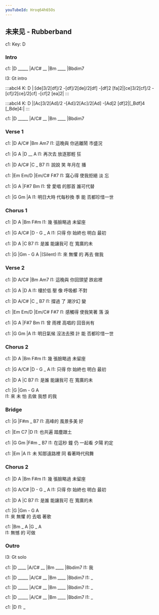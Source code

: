 ```yaml
---
youTubeId: Hroq64h65Os
---
```


## 未来见 - Rubberband

c1: Key: D

### Intro

c1: |D _____ |A/C# __ |Bm ____ |Bbdim7

l3:  Gt intro

:::abcl4
K: D
|:[de]3/2[df]/2 -[df]/2[de]/2[df] -[df]2 [fa]2|[ce]3/2[cf]/2 -[cf]/2[ce]/2[cf] -[cf]2 [ea]2|
:::

:::abcl4
K: D
|[Ac]3/2[Ad]/2 -[Ad]/2[Ac]/2[Ad] -[Ad]2 [df]2|[_Bdf]4 [_Bde]4:|
:::

c1: |D _____ |A/C# __ |Bm ____ |Bbdim7

### Verse 1

c1: |D      A/C#    |Bm    Am7
l1:  這晚與 你逃離鬧 市盛況

c1: |G       A       |D  __ A
l1:   再次去 放逐那輕 狂

c1: |D      A/C#     |C _ B7
l1:    說說 笑 年月在 播

c1: |Em       Em/D    |Em/C# F#7
l1:    窩心得 使我拒絕 淡    忘

c1:   |G    A     |F#7     Bm
l1: 曾 愛唱 的那首 誰可代替

c1:         |G        Gm   |A
l1: 明日大時 代每秒換 季 能 否都珍惜一世

### Chorus 1

c1: |D    A       |Bm  F#m
l1:    幾 張臉略過     未留座

c1: |G     A/C#     |D    -   G _ A
l1:   只得 你 始終也 明白 最初

c1: |D      A       |C   B7
l1:    是誰 能讓我可  在 寬廣的未

c1: |G      |Gm - G    A   |(Silent)
l1:  來 無懼 的   再去 做我

### Verse 2

c1: |D      A/C#    |Bm    Am7
l1:  這晚與 你回頭望 跌宕裡

c1: |G       A    |D      A
l1:   棲於低 壓 像 呼吸都 不對

c1: |D      A/C#     |C _ B7
l1:    撐過 了 潮汐幻 變

c1: |Em       Em/D    |Em/C# F#7
l1:    感觸得 使我笑著 落    淚

c1:   |G    A     |F#7     Bm
l1: 曾 雨裡 高唱的 回音尚有

c1:         |G        Gm   |A
l1: 明日氣候 沒法去預 計 能 否都珍惜一世

### Chorus 2

c1: |D    A       |Bm  F#m
l1:    幾 張臉略過     未留座

c1: |G     A/C#     |D    -   G _ A
l1:   只得 你 始終也 明白 最初

c1: |D      A       |C   B7
l1:    是誰 能讓我可  在 寬廣的未

c1: |G     |Gm -    G    A   
l1:  來 未  怕 去做 我想 的我

### Bridge

c1: |G                |F#m _ B7 
l1:    高峰的 風景多美 好

c1: |Em       C7      |D
l1:    也共遍 踏塵跟土

c1:       |G     Gm    |F#m  _ B7
l1: 在這秒 鐘 仍 一起看 夕陽   約定

c1:   |Em           |A
l1: 未 知那遠路裡 同 看著時代飛舞

### Chorus 2

c1: |D    A       |Bm  F#m
l1:    幾 張臉略過     未留座

c1: |G     A/C#     |D    -   G _ A
l1:   只得 你 始終也 明白 最初

c1: |D      A       |C   B7
l1:    是誰 能讓我可  在 寬廣的未

c1: |G      |Gm - G    A   
l1:  來 無懼 的   去唱 著歌

c1: |Bm _ A    |G  _ A   
l1:        無憾 的   可做

### Outro

l3: Gt solo

c1: |D  ____ |A/C# __ |Bm ____ |Bbdim7
l1:  我

c1: |D _____ |A/C# __ |Bm ____ |Bbdim7
l1:  _

c1: |D _____ |A/C# __ |Bm ____ |Bbdim7
l1:  _

c1: |D _____ |A/C# __ |Bm ____ |Bbdim7
l1:  _

c1: |D
l1:  _